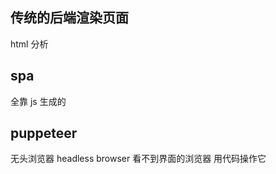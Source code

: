 ## 传统的后端渲染页面
html 分析

## spa
<div id="app"></div>
全靠 js 生成的

## puppeteer
无头浏览器
headless browser
看不到界面的浏览器 用代码操作它